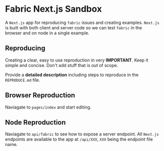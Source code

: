 # Fabric Next.js Sandbox

A `Next.js` app for reproducing `fabric` issues and creating examples.
`Next.js` is built with both client and server code so we can test `fabric` in the browser and on node in a single example.

## Reproducing

Creating a clear, easy to use reproduction in very **IMPORTANT**.
Keep it simple and concise.
Don't add stuff that is out of scope.

Provide a **detailed description** including steps to reproduce in the `REPRODUCE.md` file.

## Browser Reproduction

Naviagate to `pages/index` and start editing.

## Node Reproduction

Naviagate to `api/fabric` to see how to expose a server endpoint.
All `Next.js` endpoints are available to the app at `/api/XXX`, `XXX` being the endpoint file name.
